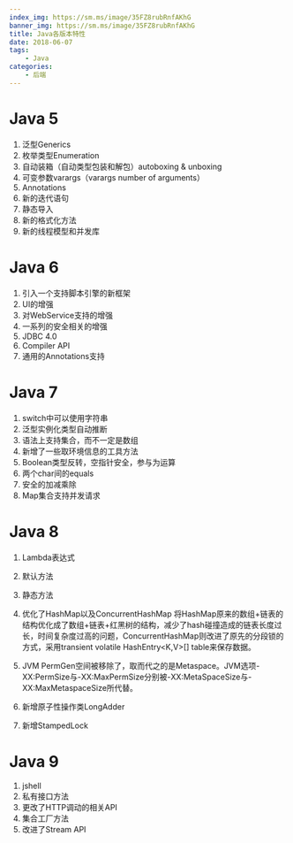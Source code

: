 ```yaml
---
index_img: https://sm.ms/image/35FZ8rubRnfAKhG
banner_img: https://sm.ms/image/35FZ8rubRnfAKhG
title: Java各版本特性
date: 2018-06-07
tags:
    - Java
categories:
    - 后端
---
```


# Java 5
1. 泛型Generics
2. 枚举类型Enumeration
3. 自动装箱（自动类型包装和解包）autoboxing & unboxing
4. 可变参数varargs（varargs number of arguments）
5. Annotations
6. 新的迭代语句
7. 静态导入
8. 新的格式化方法
9. 新的线程模型和并发库

# Java 6
1. 引入一个支持脚本引擎的新框架
2. UI的增强
3. 对WebService支持的增强
4. 一系列的安全相关的增强
5. JDBC 4.0
6. Compiler API
7. 通用的Annotations支持


# Java 7
1. switch中可以使用字符串
2. 泛型实例化类型自动推断
3. 语法上支持集合，而不一定是数组
4. 新增了一些取环境信息的工具方法
5. Boolean类型反转，空指针安全，参与为运算
6. 两个char间的equals
7. 安全的加减乘除
8. Map集合支持并发请求




# Java 8
1. Lambda表达式

2. 默认方法

3. 静态方法

4. 优化了HashMap以及ConcurrentHashMap
将HashMap原来的数组+链表的结构优化成了数组+链表+红黑树的结构，减少了hash碰撞造成的链表长度过长，时间复杂度过高的问题，ConcurrentHashMap则改进了原先的分段锁的方式，采用transient volatile HashEntry<K,V>[] table来保存数据。

5. JVM
PermGen空间被移除了，取而代之的是Metaspace。JVM选项-XX:PermSize与-XX:MaxPermSize分别被-XX:MetaSpaceSize与-XX:MaxMetaspaceSize所代替。
6. 新增原子性操作类LongAdder

7. 新增StampedLock

# Java 9
1. jshell
2. 私有接口方法
3. 更改了HTTP调动的相关API
4. 集合工厂方法
5. 改进了Stream API

